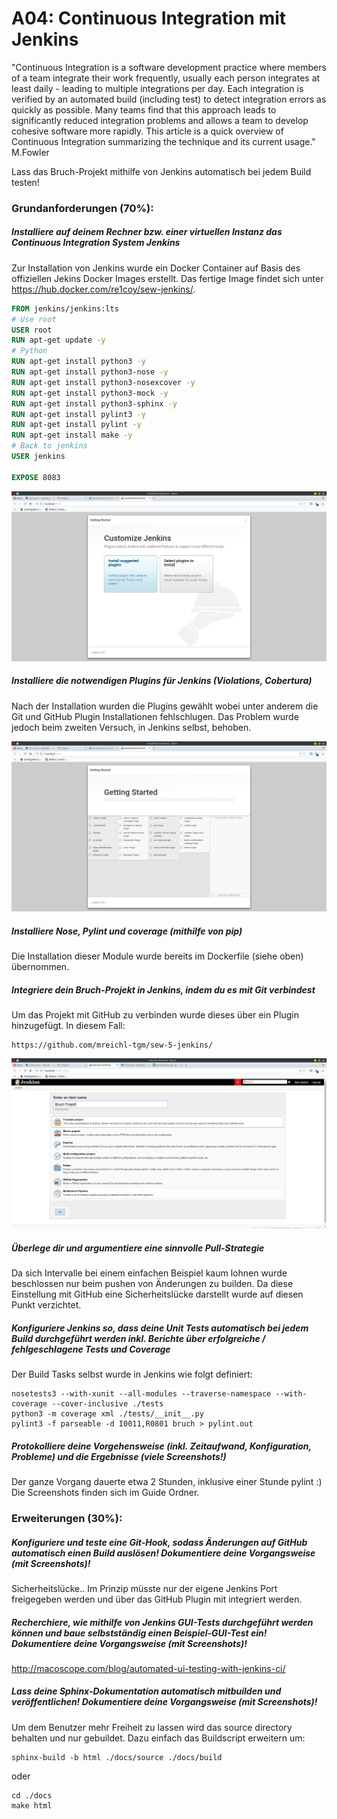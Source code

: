 # A04: Continuous Integration mit Jenkins
"Continuous Integration is a software development practice where members of a team integrate their work frequently, usually each person integrates at least daily - leading to multiple integrations per day. Each integration is verified by an automated build (including test) to detect integration errors as quickly as possible. Many teams find that this approach leads to significantly reduced integration problems and allows a team to develop cohesive software more rapidly. This article is a quick overview of Continuous Integration summarizing the technique and its current usage." M.Fowler

Lass das Bruch-Projekt mithilfe von Jenkins automatisch bei jedem Build testen!

### Grundanforderungen (70%):
##### Installiere auf deinem Rechner bzw. einer virtuellen Instanz das Continuous Integration System Jenkins
Zur Installation von Jenkins wurde ein Docker Container auf Basis des offiziellen Jekins Docker Images erstellt.
Das fertige Image findet sich unter https://hub.docker.com/re1coy/sew-jenkins/.

``` Dockerfile
FROM jenkins/jenkins:lts
# Use root
USER root
RUN apt-get update -y
# Python
RUN apt-get install python3 -y
RUN apt-get install python3-nose -y
RUN apt-get install python3-nosexcover -y
RUN apt-get install python3-mock -y
RUN apt-get install python3-sphinx -y
RUN apt-get install pylint3 -y
RUN apt-get install pylint -y
RUN apt-get install make -y
# Back to jenkins
USER jenkins

EXPOSE 8083
```

![Jenkins Installation](guide/01.png)

##### Installiere die notwendigen Plugins für Jenkins (Violations, Cobertura)
Nach der Installation wurden die Plugins gewählt wobei unter anderem die Git und GitHub Plugin Installationen fehlschlugen.
Das Problem wurde jedoch beim zweiten Versuch, in Jenkins selbst, behoben.

![Plugin Installation](guide/02.png)

##### Installiere Nose, Pylint und coverage (mithilfe von pip)
Die Installation dieser Module wurde bereits im Dockerfile (siehe oben) übernommen.
##### Integriere dein Bruch-Projekt in Jenkins, indem du es mit Git verbindest
Um das Projekt mit GitHub zu verbinden wurde dieses über ein Plugin hinzugefügt. In diesem Fall:
```
https://github.com/mreichl-tgm/sew-5-jenkins/
```

![Bruch Konfiguration](guide/04.png)

##### Überlege dir und argumentiere eine sinnvolle Pull-Strategie
Da sich Intervalle bei einem einfachen Beispiel kaum lohnen wurde beschlossen nur beim pushen von Änderungen zu builden.
Da diese Einstellung mit GitHub eine Sicherheitslücke darstellt wurde auf diesen Punkt verzichtet.

##### Konfiguriere Jenkins so, dass deine Unit Tests automatisch bei jedem Build durchgeführt werden inkl. Berichte über erfolgreiche / fehlgeschlagene Tests und Coverage
Der Build Tasks selbst wurde in Jenkins wie folgt definiert:
``` commandline
nosetests3 --with-xunit --all-modules --traverse-namespace --with-coverage --cover-inclusive ./tests
python3 -m coverage xml ./tests/__init__.py 
pylint3 -f parseable -d I0011,R0801 bruch > pylint.out
```
##### Protokolliere deine Vorgehensweise (inkl. Zeitaufwand, Konfiguration, Probleme) und die Ergebnisse (viele Screenshots!)
Der ganze Vorgang dauerte etwa 2 Stunden, inklusive einer Stunde pylint :)
Die Screenshots finden sich im Guide Ordner.

### Erweiterungen (30%):
##### Konfiguriere und teste eine Git-Hook, sodass Änderungen auf GitHub automatisch einen Build auslösen! Dokumentiere deine Vorgangsweise (mit Screenshots)!
Sicherheitslücke.. Im Prinzip müsste nur der eigene Jenkins Port freigegeben werden und über das GitHub Plugin mit integriert werden.

##### Recherchiere, wie mithilfe von Jenkins GUI-Tests durchgeführt werden können und baue selbstständig einen Beispiel-GUI-Test ein! Dokumentiere deine Vorgangsweise (mit Screenshots)!
http://macoscope.com/blog/automated-ui-testing-with-jenkins-ci/

##### Lass deine Sphinx-Dokumentation automatisch mitbuilden und veröffentlichen! Dokumentiere deine Vorgangsweise (mit Screenshots)!
Um dem Benutzer mehr Freiheit zu lassen wird das source directory behalten und nur gebuildet.
Dazu einfach das Buildscript erweitern um:
```commandline
sphinx-build -b html ./docs/source ./docs/build
```
oder
``` commandline
cd ./docs
make html
```
